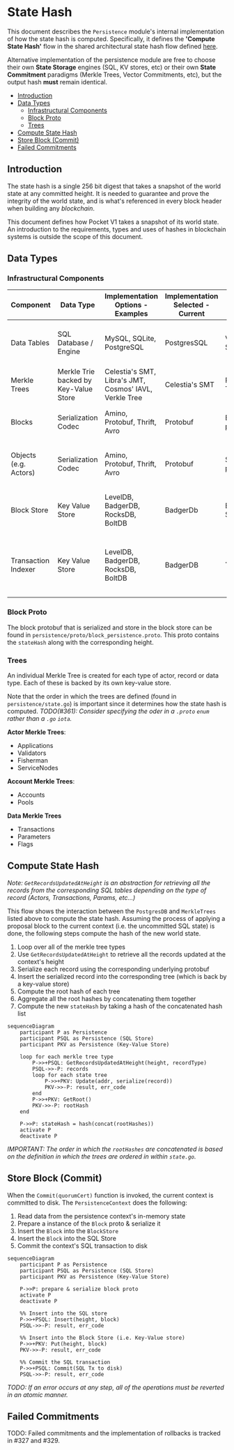 # State Hash <!-- omit in toc -->

This document describes the `Persistence` module's internal implementation of how the state hash is computed. Specifically, it defines the **'Compute State Hash'** flow in the shared architectural state hash flow defined [here](../../shared/docs/PROTOCOL_STATE_HASH.md).

Alternative implementation of the persistence module are free to choose their own **State Storage** engines (SQL, KV stores, etc) or their own **State Commitment** paradigms (Merkle Trees, Vector Commitments, etc), but the output hash **must** remain identical.

- [Introduction](#introduction)
- [Data Types](#data-types)
  - [Infrastructural Components](#infrastructural-components)
  - [Block Proto](#block-proto)
  - [Trees](#trees)
- [Compute State Hash](#compute-state-hash)
- [Store Block (Commit)](#store-block-commit)
- [Failed Commitments](#failed-commitments)

## Introduction

The state hash is a single 256 bit digest that takes a snapshot of the world state at any committed height. It is needed to guarantee and prove the integrity of the world state, and is what's referenced in every block header when building any _blockchain_.

This document defines how Pocket V1 takes a snapshot of its world state. An introduction to the requirements, types and uses of hashes in blockchain systems is outside the scope of this document.

## Data Types

### Infrastructural Components

| Component             | Data Type                             | Implementation Options - Examples                      | Implementation Selected - Current | Example             | Use Case                                                                         |
| --------------------- | ------------------------------------- | ------------------------------------------------------ | --------------------------------- | ------------------- | -------------------------------------------------------------------------------- |
| Data Tables           | SQL Database / Engine                 | MySQL, SQLite, PostgreSQL                              | PostgresSQL                       | Validator SQL Table | Validating & updating information when applying a transaction                    |
| Merkle Trees          | Merkle Trie backed by Key-Value Store | Celestia's SMT, Libra's JMT, Cosmos' IAVL, Verkle Tree | Celestia's SMT                    | Fisherman Trie      | Maintains the state of all account based trees                                   |
| Blocks                | Serialization Codec                   | Amino, Protobuf, Thrift, Avro                          | Protobuf                          | Block protobuf      | Serialized and inserted into the Block Store                                     |
| Objects (e.g. Actors) | Serialization Codec                   | Amino, Protobuf, Thrift, Avro                          | Protobuf                          | Servicer protobuf   | Serialized and inserted into the corresponding Tree                              |
| Block Store           | Key Value Store                       | LevelDB, BadgerDB, RocksDB, BoltDB                     | BadgerDb                          | Block Store         | Maintains a key-value store of the blockchain blocks                             |
| Transaction Indexer   | Key Value Store                       | LevelDB, BadgerDB, RocksDB, BoltDB                     | BadgerDB                          | Tx Indexer          | Indexes transactions in different ways for fast queries, presence checks, etc... |

### Block Proto

The block protobuf that is serialized and store in the block store can be found in `persistence/proto/block_persistence.proto`. This proto contains the `stateHash` along with the corresponding height.

### Trees

An individual Merkle Tree is created for each type of actor, record or data type. Each of these is backed by its own key-value store.

Note that the order in which the trees are defined (found in `persistence/state.go`) is important since it determines how the state hash is computed. _TODO(#361): Consider specifying the oder in a `.proto` `enum` rather than a `.go` `iota`._

**Actor Merkle Trees**:

- Applications
- Validators
- Fisherman
- ServiceNodes

**Account Merkle Trees**:

- Accounts
- Pools

**Data Merkle Trees**

- Transactions
- Parameters
- Flags

## Compute State Hash

_Note: `GetRecordsUpdatedAtHeight` is an abstraction for retrieving all the records from the corresponding SQL tables depending on the type of record (Actors, Transactions, Params, etc...)_

This flow shows the interaction between the `PostgresDB` and `MerkleTrees` listed above to compute the state hash. Assuming the process of applying a proposal block to the current context (i.e. the uncommitted SQL state) is done, the following steps compute the hash of the new world state.

1. Loop over all of the merkle tree types
2. Use `GetRecordsUpdatedAtHeight` to retrieve all the records updated at the context's height
3. Serialize each record using the corresponding underlying protobuf
4. Insert the serialized record into the corresponding tree (which is back by a key-value store)
5. Compute the root hash of each tree
6. Aggregate all the root hashes by concatenating them together
7. Compute the new `stateHash` by taking a hash of the concatenated hash list

```mermaid
sequenceDiagram
    participant P as Persistence
    participant PSQL as Persistence (SQL Store)
    participant PKV as Persistence (Key-Value Store)

    loop for each merkle tree type
        P->>+PSQL: GetRecordsUpdatedAtHeight(height, recordType)
        PSQL->>-P: records
        loop for each state tree
            P->>+PKV: Update(addr, serialize(record))
            PKV->>-P: result, err_code
        end
        P->>+PKV: GetRoot()
        PKV->>-P: rootHash
    end

    P->>P: stateHash = hash(concat(rootHashes))
    activate P
    deactivate P
```

_IMPORTANT: The order in which the `rootHashes` are concatenated is based on the definition in which the trees are ordered in within `state.go`._

## Store Block (Commit)

When the `Commit(quorumCert)` function is invoked, the current context is committed to disk. The `PersistenceContext` does the following:

1. Read data from the persistence context's in-memory state
2. Prepare a instance of the `Block` proto & serialize it
3. Insert the `Block` into the `BlockStore`
4. Insert the `Block` into the SQL Store
5. Commit the context's SQL transaction to disk

```mermaid
sequenceDiagram
    participant P as Persistence
    participant PSQL as Persistence (SQL Store)
    participant PKV as Persistence (Key-Value Store)

    P->>P: prepare & serialize block proto
    activate P
    deactivate P

    %% Insert into the SQL store
    P->>+PSQL: Insert(height, block)
    PSQL->>-P: result, err_code

    %% Insert into the Block Store (i.e. Key-Value store)
    P->>+PKV: Put(height, block)
    PKV->>-P: result, err_code

    %% Commit the SQL transaction
    P->>+PSQL: Commit(SQL Tx to disk)
    PSQL->>-P: result, err_code
```

_TODO: If an error occurs at any step, all of the operations must be reverted in an atomic manner._

## Failed Commitments

TODO: Failed commitments and the implementation of rollbacks is tracked in #327 and #329.
